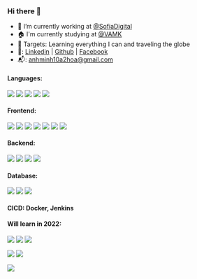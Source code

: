 ### Hi there 👋

- 🔭 I’m currently working at [@SofiaDigital](https://sofiadigital.com)
- 🏠 I'm currently studying at [@VAMK](https://www.vamk.fi/en/)
- 🎯 Targets: Learning everything I can and traveling the globe
- 🤙: [Linkedin](https://www.linkedin.com/in/minh-hoang-110510181) | [Github](https://github.com/anhminh10a2hoa) | [Facebook](https://www.facebook.com/anhminh.hoang.560/)
- 📬: anhminh10a2hoa@gmail.com

<h4>Languages: </h4>
<a><img src="https://img.shields.io/badge/JavaScript-F7DF1E?style=for-the-badge&logo=javascript&logoColor=black" /></a>
<a><img src="https://img.shields.io/badge/TypeScript-007ACC?style=for-the-badge&logo=typescript&logoColor=white" /></a>
<a><img src="https://img.shields.io/badge/Java-ED8B00?style=for-the-badge&logo=java&logoColor=white" /></a>
<a><img src="https://img.shields.io/badge/C%23-239120?style=for-the-badge&logo=c-sharp&logoColor=white" /></a>
<a><img src="https://img.shields.io/badge/PHP-777BB4?style=for-the-badge&logo=php&logoColor=white" /></a>


<h4>Frontend: </h4>
<a><img src="https://img.shields.io/badge/React-20232A?style=for-the-badge&logo=react&logoColor=61DAFB" /></a>
<a><img src="https://img.shields.io/badge/Vue.js-35495E?style=for-the-badge&logo=vue.js&logoColor=4FC08D" /></a>
<a><img src="https://img.shields.io/badge/Redux-593D88?style=for-the-badge&logo=redux&logoColor=white" /></a>
<a><img src="https://img.shields.io/badge/jQuery-0769AD?style=for-the-badge&logo=jquery&logoColor=white" /></a>
<a><img src="https://img.shields.io/badge/HTML5-E34F26?style=for-the-badge&logo=html5&logoColor=white" /></a>
<a><img src="https://img.shields.io/badge/CSS3-1572B6?style=for-the-badge&logo=css3&logoColor=white" /></a>
<a><img src="https://img.shields.io/badge/Sass-CC6699?style=for-the-badge&logo=sass&logoColor=white" /></a>

<h4>Backend: </h4>
<a><img src="https://img.shields.io/badge/Node.js-43853D?style=for-the-badge&logo=node.js&logoColor=white" /></a>
<a><img src="https://img.shields.io/badge/Express.js-404D59?style=for-the-badge" /></a>
<a><img src="https://img.shields.io/badge/Spring-6DB33F?style=for-the-badge&logo=spring&logoColor=white" /></a>
<a><img src="https://img.shields.io/badge/.NET-5C2D91?style=for-the-badge&logo=.net&logoColor=white" /></a>

<h4>Database: </h4>
<a><img src="https://img.shields.io/badge/MySQL-00000F?style=for-the-badge&logo=mysql&logoColor=white" /></a>
<a><img src="https://img.shields.io/badge/PostgreSQL-316192?style=for-the-badge&logo=postgresql&logoColor=white" /></a>
<a><img src="https://img.shields.io/badge/MongoDB-4EA94B?style=for-the-badge&logo=mongodb&logoColor=white" /></a>

<h4>CICD: Docker, Jenkins</h4>

<h4>Will learn in 2022: </h4>
<a><img src="https://img.shields.io/badge/Svelte-4A4A55?style=for-the-badge&logo=svelte&logoColor=FF3E00" /></a>
<a><img src="https://img.shields.io/badge/Go-00ADD8?style=for-the-badge&logo=go&logoColor=white" /></a>
<a><img src="https://img.shields.io/badge/Tailwind_CSS-38B2AC?style=for-the-badge&logo=tailwind-css&logoColor=white" /></a>

<a href="https://www.linkedin.com/in/minh-hoang-110510181/"><img src="https://img.shields.io/badge/LinkedIn-0077B5?style=for-the-badge&logo=linkedin&logoColor=white"></a>
<a href="mailto:anhminh10a2hoa@gmail.com"><img src="https://img.shields.io/badge/Gmail-D14836?style=for-the-badge&logo=gmail&logoColor=white"></a>

<img src="https://img.shields.io/github/followers/anhminh10a2hoa.svg?style=social&label=Follow&maxAge=2592000" />